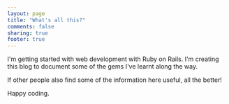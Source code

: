 ```yaml
---
layout: page
title: "What's all this?"
comments: false
sharing: true
footer: true
---
```

I'm getting started with web development with Ruby on Rails.  I'm creating this blog to document some of the gems I've learnt along the way.  

If other people also find some of the information here useful, all the better! 

Happy coding.
